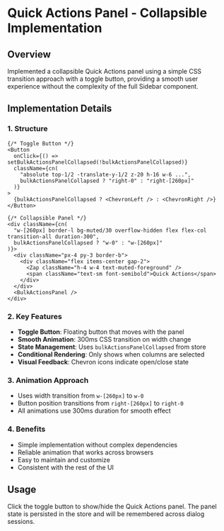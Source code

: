 # Quick Actions Panel - Collapsible Implementation

## Overview
Implemented a collapsible Quick Actions panel using a simple CSS transition approach with a toggle button, providing a smooth user experience without the complexity of the full Sidebar component.

## Implementation Details

### 1. Structure
```tsx
{/* Toggle Button */}
<Button
  onClick={() => setBulkActionsPanelCollapsed(!bulkActionsPanelCollapsed)}
  className={cn(
    "absolute top-1/2 -translate-y-1/2 z-20 h-16 w-6 ...",
    bulkActionsPanelCollapsed ? "right-0" : "right-[260px]"
  )}
>
  {bulkActionsPanelCollapsed ? <ChevronLeft /> : <ChevronRight />}
</Button>

{/* Collapsible Panel */}
<div className={cn(
  "w-[260px] border-l bg-muted/30 overflow-hidden flex flex-col transition-all duration-300",
  bulkActionsPanelCollapsed ? "w-0" : "w-[260px]"
)}>
  <div className="px-4 py-3 border-b">
    <div className="flex items-center gap-2">
      <Zap className="h-4 w-4 text-muted-foreground" />
      <span className="text-sm font-semibold">Quick Actions</span>
    </div>
  </div>
  <BulkActionsPanel />
</div>
```

### 2. Key Features
- **Toggle Button**: Floating button that moves with the panel
- **Smooth Animation**: 300ms CSS transition on width change
- **State Management**: Uses `bulkActionsPanelCollapsed` from store
- **Conditional Rendering**: Only shows when columns are selected
- **Visual Feedback**: Chevron icons indicate open/close state

### 3. Animation Approach
- Uses width transition from `w-[260px]` to `w-0`
- Button position transitions from `right-[260px]` to `right-0`
- All animations use 300ms duration for smooth effect

### 4. Benefits
- Simple implementation without complex dependencies
- Reliable animation that works across browsers
- Easy to maintain and customize
- Consistent with the rest of the UI

## Usage
Click the toggle button to show/hide the Quick Actions panel. The panel state is persisted in the store and will be remembered across dialog sessions.